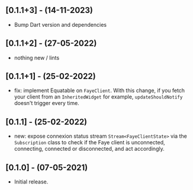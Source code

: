 ## [0.1.1+3] - (14-11-2023)
- Bump Dart version and dependencies

## [0.1.1+2] - (27-05-2022)
- nothing new / lints
  
## [0.1.1+1] - (25-02-2022)

- fix: implement Equatable on `FayeClient`. With this change, if you fetch your client from an `InheritedWidget` for example, `updateShouldNotify` doesn't trigger every time.


## [0.1.1] - (25-02-2022)

- new: expose connexion status stream `Stream<FayeClientState>` via the `Subscription` class to check if the Faye client is unconnected, connecting, connected or disconnected, and act accordingly.


## [0.1.0] - (07-05-2021)

* Initial release.
